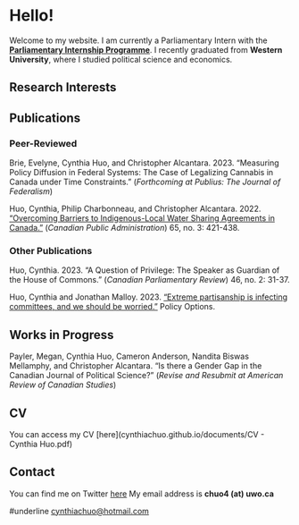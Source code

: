 # Hello! 
Welcome to my website. I am currently a Parliamentary Intern with the [**Parliamentary Internship Programme**](https://pip-psp.org/). I recently graduated from **Western University**, where I studied political science and economics. 

## Research Interests

## Publications
### Peer-Reviewed 
Brie, Evelyne, Cynthia Huo, and Christopher Alcantara. 2023. “Measuring Policy Diffusion in Federal Systems: The Case of Legalizing Cannabis in Canada under Time
Constraints.” (_Forthcoming at Publius: The Journal of Federalism_)

Huo, Cynthia, Philip Charbonneau, and Christopher Alcantara. 2022. [“Overcoming Barriers to Indigenous-Local Water Sharing Agreements in Canada.”](https://doi.org/10.1111/capa.12492) (_Canadian Public Administration_) 65, no. 3: 421-438.

### Other Publications 
Huo, Cynthia. 2023. “A Question of Privilege: The Speaker as Guardian of the House of Commons.” (_Canadian Parliamentary Review_) 46, no. 2: 31-37.

Huo, Cynthia and Jonathan Malloy. 2023. [“Extreme partisanship is infecting committees, and we should be worried.”](https://policyoptions.irpp.org/magazines/march-2023/house-committees-extreme-partisanship/) Policy Options.

## Works in Progress
Payler, Megan, Cynthia Huo, Cameron Anderson, Nandita Biswas Mellamphy, and Christopher Alcantara. “Is there a Gender Gap in the Canadian Journal of Political Science?” (_Revise and Resubmit at American Review of Canadian Studies_)


## CV 
You can access my CV [here](cynthiachuo.github.io/documents/CV - Cynthia Huo.pdf)

## Contact 
You can find me on Twitter [here](https://twitter.com/cynthiachuo) My email address is **chuo4 (at) uwo.ca**

#underline <u>cynthiachuo@hotmail.com</u>
